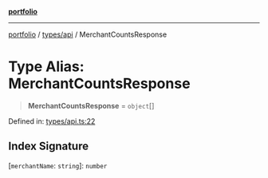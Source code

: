 [**portfolio**](../../../README.md)

***

[portfolio](../../../modules.md) / [types/api](../README.md) / MerchantCountsResponse

# Type Alias: MerchantCountsResponse

> **MerchantCountsResponse** = `object`[]

Defined in: [types/api.ts:22](https://github.com/tnorlund/Portfolio/blob/4c6fb0318c276ffcd2341b3997f4a54b5e3da91e/portfolio/types/api.ts#L22)

## Index Signature

\[`merchantName`: `string`\]: `number`
